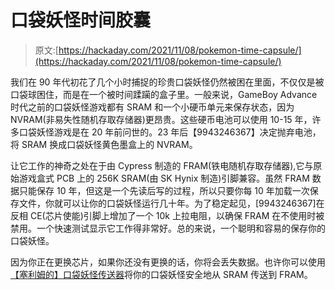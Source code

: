 # 口袋妖怪时间胶囊

> 原文:[https://hackaday.com/2021/11/08/pokemon-time-capsule/](https://hackaday.com/2021/11/08/pokemon-time-capsule/)

我们在 90 年代初花了几个小时捕捉的珍贵口袋妖怪仍然被困在里面，不仅仅是被口袋球困住，而是在一个被时间蹂躏的盒子里。一般来说，GameBoy Advance 时代之前的口袋妖怪游戏都有 SRAM 和一个小硬币单元来保存状态，因为 NVRAM(非易失性随机存取存储器)更昂贵。这些硬币电池可以使用 10-15 年，许多口袋妖怪游戏是在 20 年前问世的。23 年后【9943246367】决定抛弃电池，将 SRAM 换成口袋妖怪黄色墨盒上的 NVRAM。

让它工作的神奇之处在于由 Cypress 制造的 FRAM(铁电随机存取存储器),它与原始游戏盒式 PCB 上的 256K SRAM(由 SK Hynix 制造)引脚兼容。虽然 FRAM 数据只能保存 10 年，但这是一个先读后写的过程，所以只要你每 10 年加载一次保存文件，你就可以让你的口袋妖怪运行几十年。为了稳定起见，[9943246367]在反相 CE(芯片使能)引脚上增加了一个 10k 上拉电阻，以确保 FRAM 在不使用时被禁用。一个快速测试显示它工作得非常好。总的来说，一个聪明和容易的保存你的口袋妖怪。

因为你正在更换芯片，如果你还没有更换的话，你将会丢失数据。也许你可以使用[【塞利姆的】口袋妖怪传送器](https://hackaday.com/2021/08/25/pokemon-time-machine-lets-you-really-catch-em-all/)将你的口袋妖怪安全地从 SRAM 传送到 FRAM。